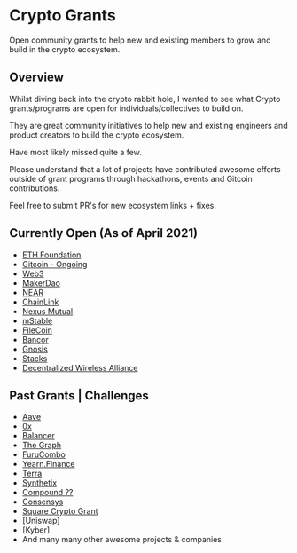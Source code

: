 # Crypto Grants
Open community grants to help new and existing members to grow and build in the crypto ecosystem.

## Overview
Whilst diving back into the crypto rabbit hole, I wanted to see what Crypto grants/programs are open for individuals/collectives to build on.

They are great community initiatives to help new and existing engineers and product creators to build the crypto ecosystem. 

Have most likely missed quite a few. 

Please understand that a lot of projects have contributed awesome efforts outside of grant programs through hackathons, events and Gitcoin contributions. 

Feel free to submit PR's for new ecosystem links + fixes.

## Currently Open (As of April 2021)
- [ETH Foundation](https://esp.ethereum.foundation/en/)
- [Gitcoin - Ongoing](https://gitcoin.co/grants/)
- [Web3](https://docs.onflow.org/)
- [MakerDao](https://grants.makerdao.com/)
- [NEAR](https://near.org/grants/)
- [ChainLink](https://chain.link/community/grants)
- [Nexus Mutual](https://medium.com/nexus-mutual/our-community-grants-programme-is-live-cd4b10451405)
- [mStable](https://github.com/mstable/mStable-dev-grants)
- [FileCoin](https://grants.filecoin.io/)
- [Bancor](https://support.bancor.network/hc/en-us/articles/360010458140-Developer-Grant-Program-)
- [Gnosis](https://github.com/gnosis/GECO)
- [Stacks](https://github.com/stacksgov/Stacks-Grants)
- [Decentralized Wireless Alliance](https://dewialliance.medium.com/launching-the-dewi-grant-program-9410310129bf)

## Past Grants | Challenges
- [Aave](https://medium.com/aave/aave-ecosystem-grants-round-2-33e7ffed7933)
- [0x](https://0x.org/eap)
- [Balancer](https://medium.com/balancer-protocol/batch-2-of-balancer-ecosystem-fund-grants-is-now-available-c6b1bf567483)
- [The Graph](https://thegraph.com/blog/wave-one-funding)
- [FuruCombo](https://medium.com/furucombo/furucombo-creative-challenge-9-000-in-prizes-7b7c0a9451ca)
- [Yearn.Finance](https://gov.yearn.finance/t/september-grants-announcement/7044)
- [Terra](https://medium.com/terra-money/introducing-terra-ecosystem-grants-bd84b584e279)
- [Synthetix](https://blog.synthetix.io/synthetix-grantsdao/)
- [Compound ??](https://www.comp.xyz/t/compound-grants-program/1292/3)
- [Consensys](https://www.consensys.net/grants)
- [Square Crypto Grant](https://medium.com/@squarecrypto/square-crypto-grants-for-everybody-93d614f5fd0e#:~:text=We%20support%20bitcoin%20by%20building,grants%20to%20BTCPayServer%20and%20ZmnSCPxj.)
- [Uniswap]
- [Kyber]
- And many many other awesome projects & companies


